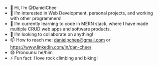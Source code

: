 - 👋 Hi, I’m @DanielChee
- 👀 I’m interested in Web Development, personal projects, and working with other programmers!
- 🌱 I’m currently learning to code in MERN stack, where I have made multiple CRUD web apps and software products.
- 💞️ I’m looking to collaborate on anything!
- 📫 How to reach me: danielpchee@gmail.com or https://www.linkedin.com/in/dan-chee/
- 😄 Pronouns: he/him
- ⚡ Fun fact: I love rock climbing and biking!

<!---
DanielChee/DanielChee is a ✨ special ✨ repository because its `README.md` (this file) appears on your GitHub profile.
You can click the Preview link to take a look at your changes.
--->
